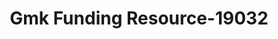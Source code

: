 ---
f_zip-code: 33543
f_state-code: FL
title: Gmk Funding Resource-19032
f_phone: 813-907-3185
f_city-only: Zephyrhills
f_address: 4747 Mapletree Loop Zephyrhills
f_location-unique-id: '19032'
slug: gmk-funding-resource-19032
updated-on: '2024-05-30T13:46:58.046Z'
created-on: '2024-05-30T13:36:59.803Z'
published-on: '2024-05-30T13:54:32.469Z'
f_city-state: cms/city/zephyrhills-fl.md
f_company: cms/company/gmk-funding-resource.md
f_state: cms/state/florida.md
layout: '[payday-loan].html'
tags: payday-loan
---